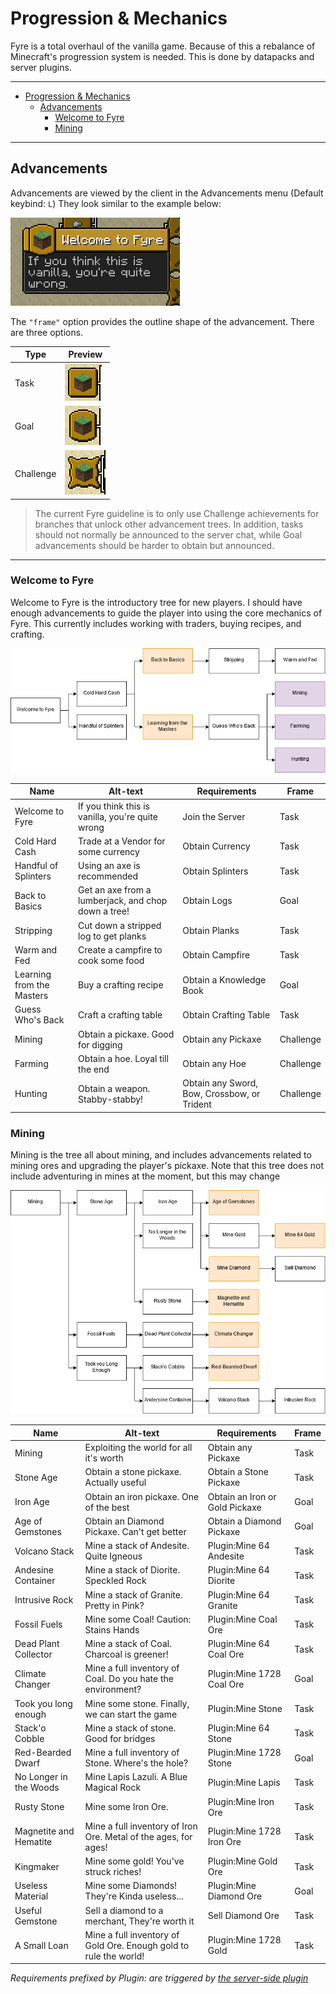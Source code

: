 # Progression & Mechanics

Fyre is a total overhaul of the vanilla game. Because of this a rebalance of Minecraft's progression system
is needed. This is done by datapacks and server plugins.

---

- [Progression & Mechanics](#progression--mechanics)
	- [Advancements](#advancements)
		- [Welcome to Fyre](#welcome-to-fyre)
		- [Mining](#mining)

---

## Advancements

Advancements are viewed by the client in the Advancements menu (Default keybind: `L`)
They look similar to the example below:

![Advancement](img/Advancement-Example.png)

The `"frame"` option provides the outline shape of the advancement. There are three options.

| Type      | Preview                                         |
| --------- | ----------------------------------------------- |
| Task      | ![Square Advancement](img/Frame-Task.png)       |
| Goal      | ![Rounded Advancement](img/Frame-Goal.png)      |
| Challenge | ![Starred Advancement](img/Frame-Challenge.png) |

> The current Fyre guideline is to only use Challenge achievements for branches that unlock
> other advancement trees. In addition, tasks should not normally be announced to the server
> chat, while Goal advancements should be harder to obtain but announced.

---

### Welcome to Fyre

Welcome to Fyre is the introductory tree for new players.
I should have enough advancements to guide the player into using the core mechanics of Fyre.
This currently includes working with traders, buying recipes, and crafting.

![Flowchart of Welcome Advancements](img/Advancements-Welcome.png)

| Name                      | Alt-text                                            | Requirements                                | Frame     |
| ------------------------- | --------------------------------------------------- | ------------------------------------------- | --------- |
| Welcome to Fyre           | If you think this is vanilla, you're quite wrong    | Join the Server                             | Task      |
| Cold Hard Cash            | Trade at a Vendor for some currency                 | Obtain Currency                             | Task      |
| Handful of Splinters      | Using an axe is recommended                         | Obtain Splinters                            | Task      |
| Back to Basics            | Get an axe from a lumberjack, and chop down a tree! | Obtain Logs                                 | Goal      |
| Stripping                 | Cut down a stripped log to get planks               | Obtain Planks                               | Task      |
| Warm and Fed              | Create a campfire to cook some food                 | Obtain Campfire                             | Task      |
| Learning from the Masters | Buy a crafting recipe                               | Obtain a Knowledge Book                     | Goal      |
| Guess Who's Back          | Craft a crafting table                              | Obtain Crafting Table                       | Task      |
| Mining                    | Obtain a pickaxe. Good for digging                  | Obtain any Pickaxe                          | Challenge |
| Farming                   | Obtain a hoe. Loyal till the end                    | Obtain any Hoe                              | Challenge |
| Hunting                   | Obtain a weapon. Stabby-stabby!                     | Obtain any Sword, Bow, Crossbow, or Trident | Challenge |

### Mining

Mining is the tree all about mining, and includes advancements related to mining ores and upgrading the player's pickaxe.
Note that this tree does not include adventuring in mines at the moment, but this may change

![Flowchart of Mining Advancements](img/Advancements-Mining.png)

| Name                   | Alt-text                                                          | Requirements                   | Frame |
| ---------------------- | ----------------------------------------------------------------- | ------------------------------ | ----- |
| Mining                 | Exploiting the world for all it's worth                                | Obtain any Pickaxe             | Task  |
| Stone Age              | Obtain a stone pickaxe. Actually useful                           | Obtain a Stone Pickaxe         | Task  |
| Iron Age               | Obtain an iron pickaxe. One of the best                           | Obtain an Iron or Gold Pickaxe | Goal  |
| Age of Gemstones       | Obtain an Diamond Pickaxe. Can't get better                       | Obtain a Diamond Pickaxe       | Goal  |
| Volcano Stack          | Mine a stack of Andesite. Quite Igneous                           | Plugin:Mine 64 Andesite        | Task  |
| Andesine Container     | Mine a stack of Diorite. Speckled Rock                            | Plugin:Mine 64 Diorite         | Task  |
| Intrusive Rock         | Mine a stack of Granite. Pretty in Pink?                          | Plugin:Mine 64 Granite         | Task  |
| Fossil Fuels           | Mine some Coal! Caution: Stains Hands                             | Plugin:Mine Coal Ore           | Task  |
| Dead Plant Collector   | Mine a stack of Coal. Charcoal is greener!                        | Plugin:Mine 64 Coal Ore        | Task  |
| Climate Changer        | Mine a full inventory of Coal. Do you hate the environment?       | Plugin:Mine 1728 Coal Ore      | Goal  |
| Took you long enough   | Mine some stone. Finally, we can start the game                   | Plugin:Mine Stone              | Task  |
| Stack'o Cobble         | Mine a stack of stone. Good for bridges                           | Plugin:Mine 64 Stone           | Task  |
| Red-Bearded Dwarf      | Mine a full inventory of Stone. Where's the hole?                 | Plugin:Mine 1728 Stone         | Goal  |
| No Longer in the Woods | Mine Lapis Lazuli. A Blue Magical Rock                            | Plugin:Mine Lapis              | Task  |
| Rusty Stone            | Mine some Iron Ore.                                               | Plugin:Mine Iron Ore           | Task  |
| Magnetite and Hematite | Mine a full inventory of Iron Ore. Metal of the ages, for ages!    | Plugin:Mine 1728 Iron Ore      | Task  |
| Kingmaker              | Mine some gold! You've struck riches!                             | Plugin:Mine Gold Ore           | Task  |
| Useless Material       | Mine some Diamonds! They're Kinda useless...                      | Plugin:Mine Diamond Ore        | Goal  |
| Useful Gemstone        | Sell a diamond to a merchant, They're worth it                    | Sell Diamond Ore               | Task  |
| A Small Loan           | Mine a full inventory of Gold Ore. Enough gold to rule the world! | Plugin:Mine 1728 Gold          | Task  |

*Requirements prefixed by Plugin: are triggered by [the server-side plugin](../plugin/README.md)*
